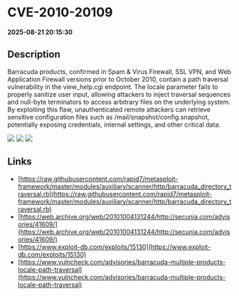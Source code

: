# CVE-2010-20109

**2025-08-21 20:15:30**

## Description
Barracuda products, confirmed in Spam & Virus Firewall, SSL VPN, and Web Application Firewall versions prior to October 2010, contain a path traversal vulnerability in the view_help.cgi endpoint. The locale parameter fails to properly sanitize user input, allowing attackers to inject traversal sequences and null-byte terminators to access arbitrary files on the underlying system. By exploiting this flaw, unauthenticated remote attackers can retrieve sensitive configuration files such as /mail/snapshot/config.snapshot, potentially exposing credentials, internal settings, and other critical data.

![](https://img.shields.io/static/v1?label=Score&message=8.7&color=red)
![](https://img.shields.io/static/v1?label=Severity&message=HIGH&color=red)
![](https://img.shields.io/static/v1?label=CWE&message=Traversal&color=green)

## Links
- [https://raw.githubusercontent.com/rapid7/metasploit-framework/master/modules/auxiliary/scanner/http/barracuda_directory_traversal.rb](https://raw.githubusercontent.com/rapid7/metasploit-framework/master/modules/auxiliary/scanner/http/barracuda_directory_traversal.rb)
- [https://web.archive.org/web/20101004131244/http://secunia.com/advisories/41609/](https://web.archive.org/web/20101004131244/http://secunia.com/advisories/41609/)
- [https://www.exploit-db.com/exploits/15130](https://www.exploit-db.com/exploits/15130)
- [https://www.vulncheck.com/advisories/barracuda-multiple-products-locale-path-traversal](https://www.vulncheck.com/advisories/barracuda-multiple-products-locale-path-traversal)
